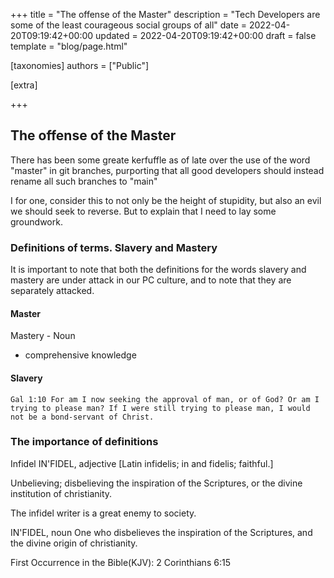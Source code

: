 +++
title = "The offense of the Master"
description = "Tech Developers are some of the least courageous social groups of all"
date = 2022-04-20T09:19:42+00:00
updated = 2022-04-20T09:19:42+00:00
draft = false
template = "blog/page.html"

[taxonomies]
authors = ["Public"]

[extra]

+++

## The offense of the Master


There has been some greate kerfuffle as of late over the use of the word "master" in git branches, purporting that all good developers should instead rename all such branches to "main"

I for one, consider this to not only be the height of stupidity, but also an evil we should seek to reverse. But to explain that I need to lay some groundwork.



### Definitions of terms. Slavery and Mastery

It is important to note that both the definitions for the words slavery and mastery are under attack in our PC culture, and to note that they are separately attacked.


#### Master

Mastery - Noun
- comprehensive knowledge


#### Slavery

```
Gal 1:10 For am I now seeking the approval of man, or of God? Or am I trying to please man? If I were still trying to please man, I would not be a bond-servant of Christ.
```



### The importance of definitions


Infidel
IN'FIDEL, adjective [Latin infidelis; in and fidelis; faithful.]

Unbelieving; disbelieving the inspiration of the Scriptures, or the divine institution of christianity.

The infidel writer is a great enemy to society.

IN'FIDEL, noun One who disbelieves the inspiration of the Scriptures, and the divine origin of christianity.

First Occurrence in the Bible(KJV): 2 Corinthians 6:15
